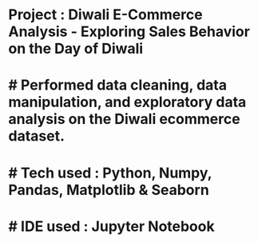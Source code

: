 # Project : Diwali E-Commerce Analysis - Exploring Sales Behavior on the Day of Diwali
# # Performed data cleaning, data manipulation, and exploratory data analysis on the Diwali ecommerce dataset.
# # Tech used : Python, Numpy, Pandas, Matplotlib & Seaborn
# # IDE used : Jupyter Notebook
